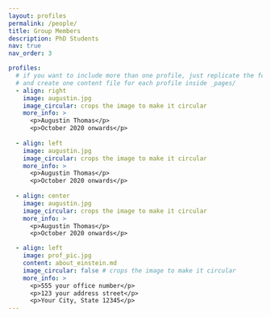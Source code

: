 ```yaml
---
layout: profiles
permalink: /people/
title: Group Members
description: PhD Students
nav: true
nav_order: 3

profiles:
  # if you want to include more than one profile, just replicate the following block
  # and create one content file for each profile inside _pages/
  - align: right
    image: augustin.jpg
    image_circular: crops the image to make it circular
    more_info: >
      <p>Augustin Thomas</p>
      <p>October 2020 onwards</p>
  
  - align: left
    image: augustin.jpg
    image_circular: crops the image to make it circular
    more_info: >
      <p>Augustin Thomas</p>
      <p>October 2020 onwards</p>
      
  - align: center
    image: augustin.jpg
    image_circular: crops the image to make it circular
    more_info: >
      <p>Augustin Thomas</p>
      <p>October 2020 onwards</p>

  - align: left
    image: prof_pic.jpg
    content: about_einstein.md
    image_circular: false # crops the image to make it circular
    more_info: >
      <p>555 your office number</p>
      <p>123 your address street</p>
      <p>Your City, State 12345</p>
---
```


